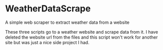 # WeatherDataScrape
A simple web scraper to extract weather data from a website


These three scripts go to a weather website and scrape data from it. I have deleted the website url from the files and this script won't work for another site but was just a nice side project I had.
